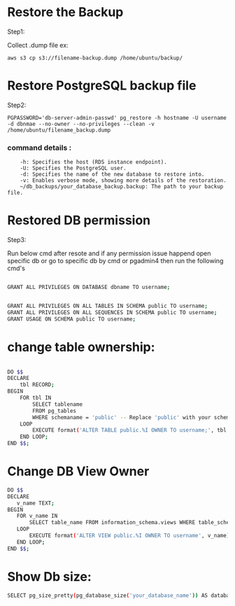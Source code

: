 
# Restore the Backup

Step1: 

Collect .dump file ex:

    aws s3 cp s3://filename-backup.dump /home/ubuntu/backup/



# Restore  PostgreSQL backup file

Step2:


    PGPASSWORD='db-server-admin-passwd' pg_restore -h hostname -U username -d dbnmae --no-owner --no-privileges --clean -v /home/ubuntu/filename_backup.dump



<h3>command details :</h3>

        -h: Specifies the host (RDS instance endpoint).
        -U: Specifies the PostgreSQL user.
        -d: Specifies the name of the new database to restore into.
        -v: Enables verbose mode, showing more details of the restoration.
        ~/db_backups/your_database_backup.backup: The path to your backup file.


   
# Restored DB permission

Step3:

 Run below cmd after resote and if any permission issue happend 
open specific db or go to specific db by cmd or  pgadmin4 then run the following cmd's

 ```bash

 GRANT ALL PRIVILEGES ON DATABASE dbname TO username;


GRANT ALL PRIVILEGES ON ALL TABLES IN SCHEMA public TO username;
GRANT ALL PRIVILEGES ON ALL SEQUENCES IN SCHEMA public TO username;
GRANT USAGE ON SCHEMA public TO username;

```



# change table  ownership:

```bash

DO $$
DECLARE
    tbl RECORD;
BEGIN
    FOR tbl IN 
        SELECT tablename 
        FROM pg_tables 
        WHERE schemaname = 'public' -- Replace 'public' with your schema name if different
    LOOP
        EXECUTE format('ALTER TABLE public.%I OWNER TO username;', tbl.tablename);
    END LOOP;
END $$;
```


# Change DB View Owner

 ```bash
DO $$ 
DECLARE 
    v_name TEXT;
BEGIN 
    FOR v_name IN 
        SELECT table_name FROM information_schema.views WHERE table_schema = 'public'
    LOOP 
        EXECUTE format('ALTER VIEW public.%I OWNER TO username', v_name);
    END LOOP;
END $$;

```

# Show Db size:

```bash
SELECT pg_size_pretty(pg_database_size('your_database_name')) AS database_size;
```